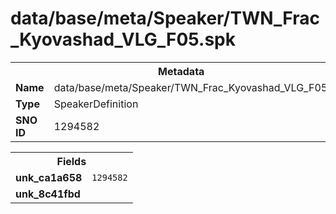 <h1>data/base/meta/Speaker/TWN_Frac_Kyovashad_VLG_F05.spk</h1><table><tr><th colspan="100%">Metadata</th></tr><tr><td><b>Name</b></td><td>data/base/meta/Speaker/TWN_Frac_Kyovashad_VLG_F05.spk</td></tr><tr><td><b>Type</b></td><td>SpeakerDefinition</td></tr><tr><td><b>SNO ID</b></td><td>1294582</td></tr></table>

<table><tr><th colspan="100%">Fields</th></tr><tr><td><b>unk_ca1a658</b></td><td><code>1294582</code></td></tr><tr><td><b>unk_8c41fbd</b></td><td></td></tr></table>

